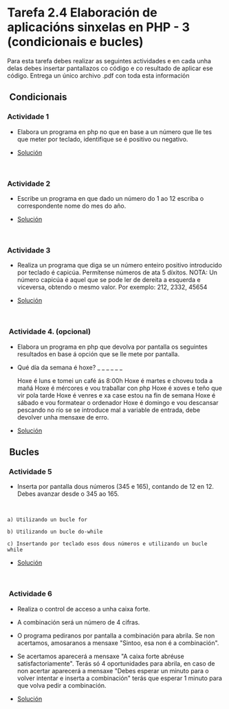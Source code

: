 # Tarefa 2.4 Elaboración de aplicacións sinxelas en PHP - 3 (condicionais e bucles)

Para esta tarefa debes realizar as seguintes actividades e en cada unha delas debes insertar pantallazos co código e co resultado de aplicar ese código. Entrega un único archivo .pdf con toda esta información

##  Condicionais

### Actividade 1

- Elabora un programa en php no que en base a un número que lle tes que meter por teclado, identifique se é positivo ou negativo.

- [Solución](https://github.com/B1NAR10/DAW/tree/main/Contorno_Servidor/3%C2%AA%20Avaliaci%C3%B3n/Tema2/Tarefa_2.4/Actividade1)
  
</br>

### Actividade 2

- Escribe un programa en que dado un número do 1 ao 12 escriba o correspondente nome do mes do año.

- [Solución](https://github.com/B1NAR10/DAW/tree/main/Contorno_Servidor/3%C2%AA%20Avaliaci%C3%B3n/Tema2/Tarefa_2.4/Actividade2)

</br>

### Actividade 3

- Realiza un programa que diga se un número enteiro positivo introducido por teclado é capicúa. Permítense números de ata 5 díxitos. NOTA: Un número capicúa é aquel que se pode ler de dereita a esquerda e viceversa, obtendo o mesmo valor. Por exemplo: 212, 2332, 45654

- [Solución](https://github.com/B1NAR10/DAW/tree/main/Contorno_Servidor/3%C2%AA%20Avaliaci%C3%B3n/Tema2/Tarefa_2.4/Actividade3)

</br>

###  Actividade 4. (opcional)

- Elabora un programa en php que devolva por pantalla os seguintes resultados en base á opción que se lle mete por pantalla.

- Qué día da semana é hoxe? _ _ _ _ _ _

    Hoxe é luns e tomei un café ás 8:00h
    Hoxe é martes e choveu toda a mañá
    Hoxe é mércores e vou traballar con php
    Hoxe é xoves e teño que vir pola tarde
    Hoxe é venres e xa case estou na fin de semana
    Hoxe é sábado e vou formatear o ordenador
    Hoxe é domingo e vou descansar pescando no río
    se se introduce mal a variable de entrada, debe devolver unha mensaxe de erro.

- [Solución](https://github.com/B1NAR10/DAW/tree/main/Contorno_Servidor/3%C2%AA%20Avaliaci%C3%B3n/Tema2/Tarefa_2.4/Actividade4)

##  Bucles

###  Actividade 5

- Inserta por pantalla dous números (345 e 165), contando de 12 en 12. Debes avanzar desde o 345 ao 165.
</br>

    a) Utilizando un bucle for

    b) Utilizando un bucle do-while

    c) Insertando por teclado esos dous números e utilizando un bucle while

- [Solución](https://github.com/B1NAR10/DAW/tree/main/Contorno_Servidor/3%C2%AA%20Avaliaci%C3%B3n/Tema2/Tarefa_2.4/Actividade5)

</br>

###  Actividade 6

- Realiza o control de acceso a unha caixa forte.
  
- A combinación será un número de 4 cifras.
  
- O programa pediranos por pantalla a combinación para abrila. Se non acertamos, amosaranos a mensaxe "Sintoo, esa non é a combinación".
  
- Se acertamos aparecerá a mensaxe "A caixa forte abréuse satisfactoriamente". Terás só 4 oportunidades para abrila, en caso de non acertar aparecerá a mensaxe "Debes esperar un minuto para o volver intentar e inserta a combinación"  terás que esperar 1 minuto para que volva pedir a combinación.

- [Solución](https://github.com/B1NAR10/DAW/tree/main/Contorno_Servidor/3%C2%AA%20Avaliaci%C3%B3n/Tema2/Tarefa_2.4/Actividade6)
  